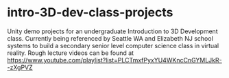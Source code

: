 # intro-3D-dev-class-projects
Unity demo projects for an undergraduate Introduction to 3D Development class.
Currently being referenced by Seattle WA and Elizabeth NJ school systems to build a secondary senior level computer science class in virtual reality. Rough lecture videos can be found at https://www.youtube.com/playlist?list=PLCTmxfPyxYU4WKncCnGYMLJkR--zXgPVZ
